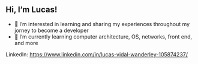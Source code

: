 ## Hi, I’m Lucas!
- 👀 I’m interested in learning and sharing my experiences throughout my jorney to become a developer
- 🌱 I’m currently learning computer architecture, OS, networks, front end, and more

LinkedIn: https://www.linkedin.com/in/lucas-vidal-wanderley-105874237/
